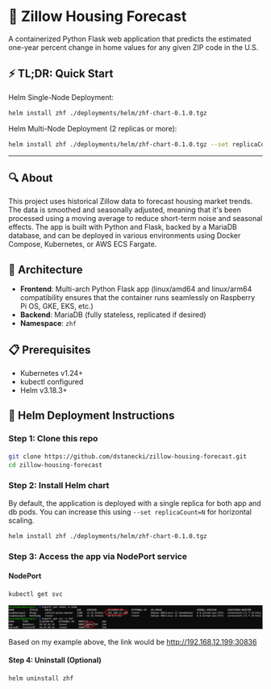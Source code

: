# 🏡 Zillow Housing Forecast

A containerized Python Flask web application that predicts the estimated one-year percent change in home values for any given ZIP code in the U.S.

## ⚡ TL;DR: Quick Start
Helm Single-Node Deployment: 
```bash
helm install zhf ./deployments/helm/zhf-chart-0.1.0.tgz
```

Helm Multi-Node Deployment (2 replicas or more): 
```bash
helm install zhf ./deployments/helm/zhf-chart-0.1.0.tgz --set replicaCount=2
```
---

## 🔍 About

This project uses historical Zillow data to forecast housing market trends. The data is smoothed and seasonally adjusted, meaning that it's been processed using a moving average to reduce short-term noise and seasonal effects. The app is built with Python and Flask, backed by a MariaDB database, and can be deployed in various environments using Docker Compose, Kubernetes, or AWS ECS Fargate.

## 🧱 Architecture

- **Frontend**: Multi-arch Python Flask app (linux/amd64 and linux/arm64 compatibility ensures that the container runs seamlessly on Raspberry Pi OS, GKE, EKS, etc.)
- **Backend**: MariaDB (fully stateless, replicated if desired)
- **Namespace**: `zhf`

## 📋 Prerequisites

- Kubernetes v1.24+
- kubectl configured
- Helm v3.18.3+

## 🚀 Helm Deployment Instructions

### Step 1: Clone this repo
```bash
git clone https://github.com/dstanecki/zillow-housing-forecast.git
cd zillow-housing-forecast
```
### Step 2: Install Helm chart
By default, the application is deployed with a single replica for both app and db pods. You can increase this using `--set replicaCount=N` for horizontal scaling. 
```bash
helm install zhf ./deployments/helm/zhf-chart-0.1.0.tgz
```

### Step 3: Access the app via NodePort service
#### NodePort 
```bash
kubectl get svc
```
![Node Port Visual](./images/nodePortVisual.png)

Based on my example above, the link would be http://192.168.12.199:30836

#### Step 4: Uninstall (Optional)
```bash 
helm uninstall zhf
```
